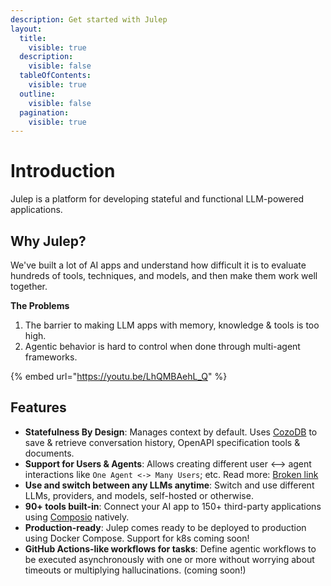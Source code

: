 ```yaml
---
description: Get started with Julep
layout:
  title:
    visible: true
  description:
    visible: false
  tableOfContents:
    visible: true
  outline:
    visible: false
  pagination:
    visible: true
---
```


# Introduction

Julep is a platform for developing stateful and functional LLM-powered applications.

## Why Julep?

We've built a lot of AI apps and understand how difficult it is to evaluate hundreds of tools, techniques, and models, and then make them work well together.

**The Problems**

1. The barrier to making LLM apps with memory, knowledge & tools is too high.
2. Agentic behavior is hard to control when done through multi-agent frameworks.

{% embed url="https://youtu.be/LhQMBAehL_Q" %}

## Features

* **Statefulness By Design**: Manages context by default. Uses [CozoDB](https://cozodb.org/) to save & retrieve conversation history, OpenAPI specification tools & documents.
* **Support for Users & Agents**: Allows creating different user <--> agent interactions like `One Agent <-> Many Users`;  etc. Read more: [Broken link](broken-reference "mention")&#x20;
* **Use and switch between any LLMs anytime**: Switch and use different LLMs, providers, and models, self-hosted or otherwise.
* **90+ tools built-in**: Connect your AI app to 150+ third-party applications using [Composio](https://docs.composio.dev/framework/julep/) natively.
* **Production-ready**: Julep comes ready to be deployed to production using Docker Compose. Support for k8s coming soon!
* **GitHub Actions-like workflows for tasks**: Define agentic workflows to be executed asynchronously with one or more without worrying about timeouts or multiplying hallucinations. (coming soon!)
